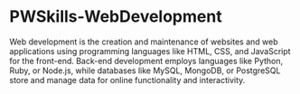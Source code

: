 # PWSkills-WebDevelopment
Web development is the creation and maintenance of websites and web applications using programming languages like HTML, CSS, and JavaScript for the front-end. Back-end development employs languages like Python, Ruby, or Node.js, while databases like MySQL, MongoDB, or PostgreSQL store and manage data for online functionality and interactivity.
